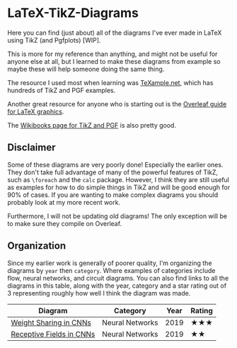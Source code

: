 # LaTeX-TikZ-Diagrams
Here you can find (just about) all of the diagrams I've ever made in LaTeX using TikZ (and Pgfplots) [WIP].

This is more for my reference than anything, and might not be useful for anyone else at all, but I learned to make these diagrams from example so maybe these will help someone doing the same thing. 

The resource I used most when learning was [TeXample.net](http://www.texample.net/tikz/examples/), which has hundreds of TikZ and PGF examples. 

Another great resource for anyone who is starting out is the [Overleaf guide for LaTeX graphics](https://www.overleaf.com/learn/latex/LaTeX_Graphics_using_TikZ:_A_Tutorial_for_Beginners_(Part_1)%E2%80%94Basic_Drawing).

The [Wikibooks page for TikZ and PGF](https://en.wikibooks.org/wiki/LaTeX/PGF/TikZ) is also pretty good.

## Disclaimer

Some of these diagrams are very poorly done! Especially the earlier ones. They don't take full advantage of many of the powerful features of TikZ, such as `\foreach` and the `calc` package. However, I think they are still useful as examples for how to do simple things in TikZ and will be good enough for 90% of cases. If you are wanting to make complex diagrams you should probably look at my more recent work.

Furthermore, I will not be updating old diagrams! The only exception will be to make sure they compile on Overleaf.

## Organization

Since my earlier work is generally of poorer quality, I'm organizing the diagrams by `year` then `category`. Where examples of categories include flow, neural networks, and circuit diagrams. You can also find links to all the diagrams in this table, along with the year, category and a star rating out of 3 representing roughly how well I think the diagram was made.

| Diagram | Category | Year | Rating |
|---|---|---|---|
|[Weight Sharing in CNNs](2019/Neural%20Networks/Weight%20Sharing%20in%20CNNs/)|Neural Networks|2019|&#9733;&#9733;&#9733;|
|[Receptive Fields in CNNs](2019/Neural%20Networks/Receptive%20Fields%20in%20CNNs/)|Neural Networks|2019|&#9733;&#9733;|


